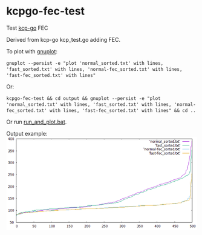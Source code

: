 # kcpgo-fec-test

Test [kcp-go](https://github.com/xtaci/kcp-go) FEC

Derived from kcp-go kcp_test.go adding FEC.

To plot with [gnuplot](http://www.gnuplot.info/):
```
gnuplot --persist -e "plot 'normal_sorted.txt' with lines, 'fast_sorted.txt' with lines, 'normal-fec_sorted.txt' with lines, 'fast-fec_sorted.txt' with lines"
```
Or:
```
kcpgo-fec-test && cd output && gnuplot --persist -e "plot 'normal_sorted.txt' with lines, 'fast_sorted.txt' with lines, 'normal-fec_sorted.txt' with lines, 'fast-fec_sorted.txt' with lines" && cd ..
```
Or run [run_and_plot.bat](run_and_plot.bat).

Output example:
![output.png](output.png)